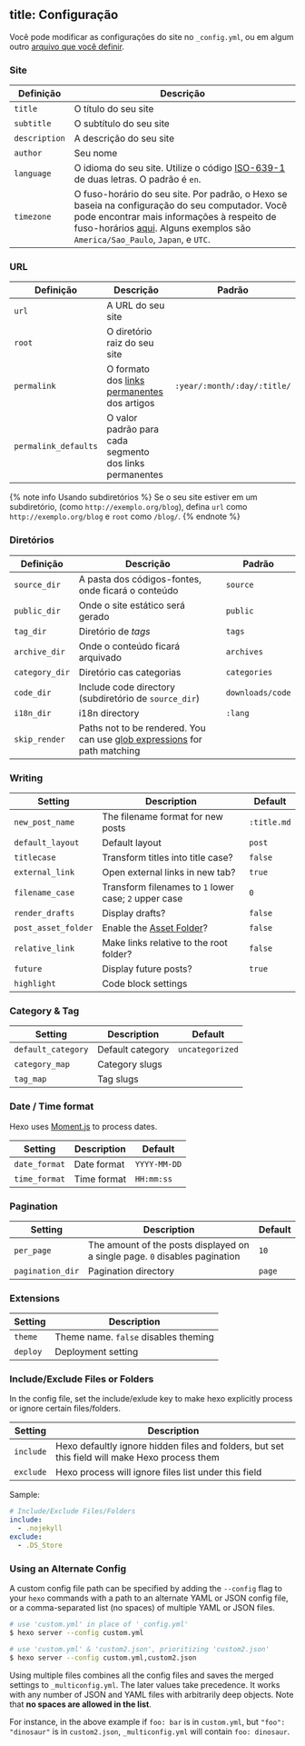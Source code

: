 title: Configuração
---
Você pode modificar as configurações do site no `_config.yml`, ou em algum outro [arquivo que você definir](#Using-an-Alternate-Config).

### Site

Definição | Descrição
--- | ---
`title` | O título do seu site
`subtitle` | O subtítulo do seu site
`description` | A descrição do seu site
`author` | Seu nome
`language` | O idioma do seu site. Utilize o código [ISO-639-1](https://en.wikipedia.org/wiki/List_of_ISO_639-1_codes) de duas letras. O padrão é `en`.
`timezone` | O fuso-horário do seu site. Por padrão, o Hexo se baseia na configuração do seu computador. Você pode encontrar mais informações à respeito de fuso-horários [aqui](https://en.wikipedia.org/wiki/List_of_tz_database_time_zones). Alguns exemplos são `America/Sao_Paulo`, `Japan`, e `UTC`.

### URL

Definição | Descrição | Padrão
--- | --- | ---
`url` | A URL do seu site |
`root` | O diretório raiz do seu site |
`permalink` | O formato dos [links permanentes](permalinks.html) dos artigos | `:year/:month/:day/:title/`
`permalink_defaults` | O valor padrão para cada segmento dos links permanentes |

{% note info Usando subdiretórios %}
Se o seu site estiver em um subdiretório, (como `http://exemplo.org/blog`), defina `url` como `http://exemplo.org/blog` e `root` como `/blog/`.
{% endnote %}

### Diretórios

Definição | Descrição | Padrão
--- | --- | ---
`source_dir` | A pasta dos códigos-fontes, onde ficará o conteúdo | `source`
`public_dir` | Onde o site estático será gerado | `public`
`tag_dir` | Diretório de _tags_ | `tags`
`archive_dir` | Onde o conteúdo ficará arquivado | `archives`
`category_dir` | Diretório cas categorias | `categories`
`code_dir` | Include code directory (subdiretório de `source_dir`) | `downloads/code`
`i18n_dir` | i18n directory | `:lang`
`skip_render` | Paths not to be rendered. You can use [glob expressions](https://github.com/isaacs/minimatch) for path matching |

### Writing

Setting | Description | Default
--- | --- | ---
`new_post_name` | The filename format for new posts | `:title.md`
`default_layout` | Default layout | `post`
`titlecase` | Transform titles into title case? | `false`
`external_link` | Open external links in new tab? | `true`
`filename_case` | Transform filenames to `1` lower case; `2` upper case | `0`
`render_drafts` | Display drafts? | `false`
`post_asset_folder` | Enable the [Asset Folder](asset-folders.html)? | `false`
`relative_link` | Make links relative to the root folder? | `false`
`future` | Display future posts? | `true`
`highlight` | Code block settings |

### Category & Tag

Setting | Description | Default
--- | --- | ---
`default_category` | Default category | `uncategorized`
`category_map` | Category slugs |
`tag_map` | Tag slugs |

### Date / Time format

Hexo uses [Moment.js](http://momentjs.com/) to process dates.

Setting | Description | Default
--- | --- | ---
`date_format` | Date format | `YYYY-MM-DD`
`time_format` | Time format | `HH:mm:ss`

### Pagination

Setting | Description | Default
--- | --- | ---
`per_page` | The amount of the posts displayed on a single page. `0` disables pagination | `10`
`pagination_dir` | Pagination directory | `page`

### Extensions

Setting | Description
--- | ---
`theme` | Theme name. `false` disables theming
`deploy` | Deployment setting


### Include/Exclude Files or Folders

In the config file, set the include/exlude key to make hexo explicitly process or ignore certain files/folders.

Setting | Description
--- | ---
`include` | Hexo defaultly ignore hidden files and folders, but set this field will make Hexo process them
`exclude` | Hexo process will ignore files list under this field

Sample:
```yaml
# Include/Exclude Files/Folders
include:
  - .nojekyll
exclude:
  - .DS_Store
```

### Using an Alternate Config

A custom config file path can be specified by adding the `--config` flag to your `hexo` commands with a path to an alternate YAML or JSON config file, or a comma-separated list (no spaces) of multiple YAML or JSON files.

``` bash
# use 'custom.yml' in place of '_config.yml'
$ hexo server --config custom.yml

# use 'custom.yml' & 'custom2.json', prioritizing 'custom2.json'
$ hexo server --config custom.yml,custom2.json
```

Using multiple files combines all the config files and saves the merged settings to `_multiconfig.yml`. The later values take precedence. It works with any number of JSON and YAML files with arbitrarily deep objects. Note that **no spaces are allowed in the list**.

For instance, in the above example if `foo: bar` is in `custom.yml`, but `"foo": "dinosaur"` is in `custom2.json`, `_multiconfig.yml` will contain `foo: dinosaur`.

